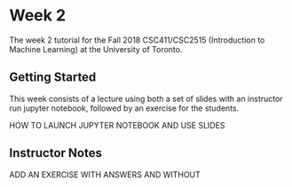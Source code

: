 # Week 2
The week 2 tutorial for the Fall 2018 CSC411/CSC2515 (Introduction to Machine Learning) at the University of Toronto.

## Getting Started

This week consists of a lecture using both a set of slides with an instructor run jupyter notebook, followed by an exercise for the students.
 
HOW TO LAUNCH JUPYTER NOTEBOOK AND USE SLIDES


## Instructor Notes
ADD AN EXERCISE WITH ANSWERS AND WITHOUT